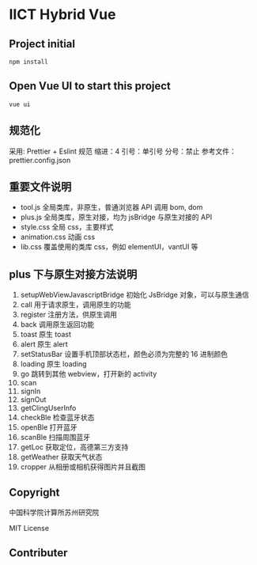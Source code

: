 # IICT Hybrid Vue

## Project initial

```
npm install
```

## Open Vue UI to start this project

```
vue ui
```

## 规范化

采用: Prettier + Eslint 规范
缩进：4
引号：单引号
分号：禁止
参考文件：prettier.config.json

## 重要文件说明

-   tool.js 全局类库，非原生，普通浏览器 API 调用 bom, dom
-   plus.js 全局类库，原生对接，均为 jsBridge 与原生对接的 API
-   style.css 全局 css，主要样式
-   animation.css 动画 css
-   lib.css 覆盖使用的类库 css，例如 elementUI，vantUI 等

## plus 下与原生对接方法说明

1. setupWebViewJavascriptBridge
   初始化 JsBridge 对象，可以与原生通信
2. call
   用于请求原生，调用原生的功能
3. register
   注册方法，供原生调用
4. back
   调用原生返回功能
5. toast
   原生 toast
6. alert
   原生 alert
7. setStatusBar
   设置手机顶部状态栏，颜色必须为完整的 16 进制颜色
8. loading
   原生 loading
9. go
   跳转到其他 webview，打开新的 activity
10. scan
11. signIn
12. signOut
13. getClingUserInfo
14. checkBle
    检查蓝牙状态
15. openBle
    打开蓝牙
16. scanBle
    扫描周围蓝牙
17. getLoc
    获取定位，高德第三方支持
18. getWeather
    获取天气状态
19. cropper
    从相册或相机获得图片并且截图

## Copyright

中国科学院计算所苏州研究院

MIT License

## Contributer
